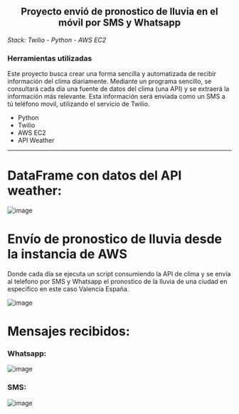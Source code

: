 <h2 align="center"> Proyecto envió de pronostico de lluvia en el móvil por SMS y Whatsapp</h2>
<em> Stack: Twilio - Python - AWS EC2  </em>

<h3>Herramientas utilizadas</h3>

<p>Este proyecto busca crear una forma sencilla y automatizada de recibir información del clima diariamente. Mediante un programa sencillo, se consultará cada día una fuente de datos del clima (una API) y se extraerá la información más relevante. Esta información será enviada como un SMS a tú teléfono movil, utilizando el servicio de Twilio.</p>  

<ul>
  <li>Python</li>
  <li>Twilio</li>
  <li>AWS EC2</li>
  <li>API Weather</li>
</ul>
<hr/>

# DataFrame con datos del API weather:
![image](https://github.com/mateozam98/twilio-weatherapi_aws/assets/61571125/b91c2c4c-9323-4038-94a7-558908679244)
# Envío de pronostico de lluvia desde la instancia de AWS
<p> Donde cada día se ejecuta un script consumiendo la API de clima y se envía al telefono por SMS y Whatsapp el pronostico de la lluvia de una ciudad en especifico en este caso Valencia España.</p>

![image](https://github.com/mateozam98/twilio-weatherapi_aws/assets/61571125/830d383b-8388-420f-af64-0caa0fc50ab8)

# Mensajes recibidos:
<h3>Whatsapp:</h3>

![image](https://github.com/mateozam98/twilio-weatherapi_aws/assets/61571125/3e6d3a82-8f1f-49ca-9ae7-ae57380f145b)

<h3>SMS:</h3>

![image](https://github.com/mateozam98/twilio-weatherapi_aws/assets/61571125/22edcd3b-1be8-4f92-a16e-0fb3400c0469)





